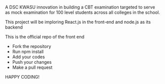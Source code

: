A DSC KWASU innovation in building a CBT examination targeted to serve as mock examination for 100 level students across all colleges in the school.

This project will be imploring React.js in the front-end and node.js as its backend

This is the official repo of the front end

  * Fork the repository
  * Run npm install
  * Add your codes
  * Push your changes
  * Make a pull request
  
HAPPY CODING!
